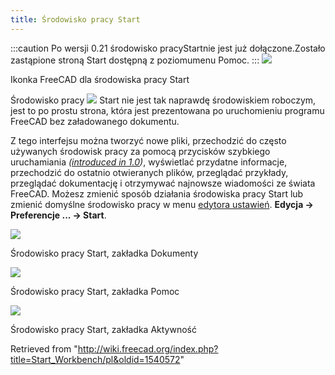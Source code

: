 ```yaml
---
title: Środowisko pracy Start
---
```

:::caution
Po wersji 0.21 środowisko pracyStartnie jest już dołączone.Zostało zastąpione stroną Start dostępną z poziomumenu Pomoc.
:::
![](/images/Workbench_Start.svg)

Ikonka FreeCAD dla środowiska pracy Start

Środowisko pracy ![](/images/Workbench_Start.svg) Start nie jest tak naprawdę środowiskiem roboczym, jest to po prostu strona, która jest prezentowana po uruchomieniu programu FreeCAD bez załadowanego dokumentu.

Z tego interfejsu można tworzyć nowe pliki, przechodzić do często używanych środowisk pracy za pomocą przycisków szybkiego uruchamiania *([introduced in 1.0](/Release_notes_1.0 "Release notes 1.0"))*, wyświetlać przydatne informacje, przechodzić do ostatnio otwieranych plików, przeglądać przykłady, przeglądać dokumentację i otrzymywać najnowsze wiadomości ze świata FreeCAD. Możesz zmienić sposób działania środowiska pracy Start lub zmienić domyślne środowisko pracy w menu [edytora ustawień](/Preferences_Editor/pl "Preferences Editor/pl"). **Edycja → Preferencje ... → Start**.

![](/images/Start_Documents.png)

Środowisko pracy Start, zakładka Dokumenty

![](/images/Start_Help.png)

Środowisko pracy Start, zakładka Pomoc

![](/images/Start_Activity.png)

Środowisko pracy Start, zakładka Aktywność

Retrieved from "<http://wiki.freecad.org/index.php?title=Start_Workbench/pl&oldid=1540572>"